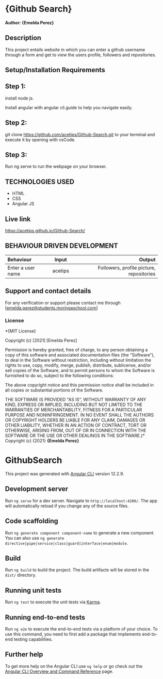 # {Github Search}
#### Author: **{Emelda Perez}**
## Description
This project entails website in which you can enter a github username through a form and get to view the users profile, followers and repositories.
## Setup/Installation Requirements
## Step 1:
install node js.

Install angular with angular cli.guide to help you navigate easily.

## Step 2:
git clone https://github.com/acetips/Github-Search.git to your terminal and execute it by opening with vsCode.

## Step 3:
Run ng serve to run the webpage on your browser.
## TECHNOLOGIES USED
* HTML
* CSS
* Angular JS
## Live link

https://acetips.github.io/Github-Search/

## BEHAVIOUR DRIVEN DEVELOPMENT
| Behaviour      | Input        | Output       |
| :------------- | :----------: | -----------: |
|  Enter a user name |   acetips |    Followers, profile picture, repositories |

## Support and contact details
For any verification or support please contact me through [emelda.perez@students.moringaschool.com]
### License
*{MIT License}

Copyright (c) [2021] [Emelda Perez]

Permission is hereby granted, free of charge, to any person obtaining a copy
of this software and associated documentation files (the "Software"), to deal
in the Software without restriction, including without limitation the rights
to use, copy, modify, merge, publish, distribute, sublicense, and/or sell
copies of the Software, and to permit persons to whom the Software is
furnished to do so, subject to the following conditions:

The above copyright notice and this permission notice shall be included in all
copies or substantial portions of the Software.

THE SOFTWARE IS PROVIDED "AS IS", WITHOUT WARRANTY OF ANY KIND, EXPRESS OR
IMPLIED, INCLUDING BUT NOT LIMITED TO THE WARRANTIES OF MERCHANTABILITY,
FITNESS FOR A PARTICULAR PURPOSE AND NONINFRINGEMENT. IN NO EVENT SHALL THE
AUTHORS OR COPYRIGHT HOLDERS BE LIABLE FOR ANY CLAIM, DAMAGES OR OTHER
LIABILITY, WHETHER IN AN ACTION OF CONTRACT, TORT OR OTHERWISE, ARISING FROM,
OUT OF OR IN CONNECTION WITH THE SOFTWARE OR THE USE OR OTHER DEALINGS IN THE
SOFTWARE.}*
Copyright (c) {2021} **{Emelda Perez}**


# GithubSearch

This project was generated with [Angular CLI](https://github.com/angular/angular-cli) version 12.2.9.

## Development server

Run `ng serve` for a dev server. Navigate to `http://localhost:4200/`. The app will automatically reload if you change any of the source files.

## Code scaffolding

Run `ng generate component component-name` to generate a new component. You can also use `ng generate directive|pipe|service|class|guard|interface|enum|module`.

## Build

Run `ng build` to build the project. The build artifacts will be stored in the `dist/` directory.

## Running unit tests

Run `ng test` to execute the unit tests via [Karma](https://karma-runner.github.io).

## Running end-to-end tests

Run `ng e2e` to execute the end-to-end tests via a platform of your choice. To use this command, you need to first add a package that implements end-to-end testing capabilities.

## Further help

To get more help on the Angular CLI use `ng help` or go check out the [Angular CLI Overview and Command Reference](https://angular.io/cli) page.
